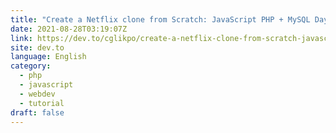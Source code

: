 ```yaml
---
title: "Create a Netflix clone from Scratch: JavaScript PHP + MySQL Day 33"
date: 2021-08-28T03:19:07Z
link: https://dev.to/cglikpo/create-a-netflix-clone-from-scratch-javascript-php-mysql-day-33-4f2o?utm_medium=RSS&utm_source=news.12bit.vn
site: dev.to
language: English
category:
  - php
  - javascript
  - webdev
  - tutorial
draft: false
---
```

